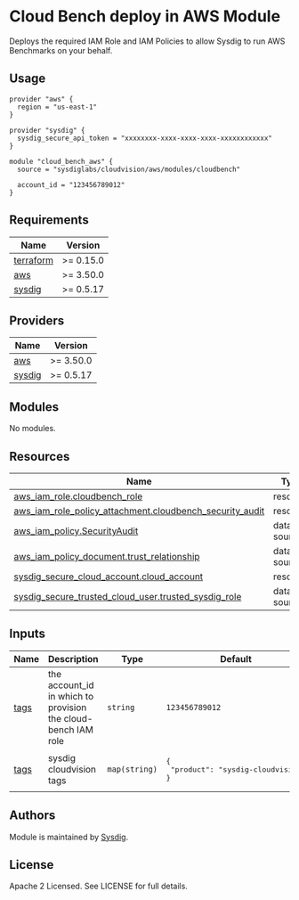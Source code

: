 # Cloud Bench deploy in AWS Module

Deploys the required IAM Role and IAM Policies to allow Sysdig to run AWS Benchmarks on your behalf.

## Usage

```hcl
provider "aws" {
  region = "us-east-1"
}

provider "sysdig" {
  sysdig_secure_api_token = "xxxxxxxx-xxxx-xxxx-xxxx-xxxxxxxxxxxx"
}

module "cloud_bench_aws" {
  source = "sysdiglabs/cloudvision/aws/modules/cloudbench"

  account_id = "123456789012"
}
```

<!-- BEGINNING OF PRE-COMMIT-TERRAFORM DOCS HOOK -->
## Requirements

| Name | Version |
|------|---------|
| <a name="requirement_terraform"></a> [terraform](#requirement\_terraform) | >= 0.15.0 |
| <a name="requirement_aws"></a> [aws](#requirement\_aws) | >= 3.50.0 |
| <a name="requirement_sysdig"></a> [sysdig](#requirement\_sysdig) | >= 0.5.17 |

## Providers

| Name | Version |
|------|---------|
| <a name="provider_aws"></a> [aws](#provider\_aws) | >= 3.50.0 |
| <a name="provider_sysdig"></a> [sysdig](#provider\_sysdig) | >= 0.5.17 |

## Modules

No modules.

## Resources

| Name | Type |
|------|------|
| [aws_iam_role.cloudbench_role](https://registry.terraform.io/providers/hashicorp/aws/latest/docs/resources/iam_role) | resource |
| [aws_iam_role_policy_attachment.cloudbench_security_audit](https://registry.terraform.io/providers/hashicorp/aws/latest/docs/resources/aws_iam_role_policy_attachment) | resource |
| [aws_iam_policy.SecurityAudit](https://registry.terraform.io/providers/hashicorp/aws/latest/docs/data-sources/iam_policy) | data source |
| [aws_iam_policy_document.trust_relationship](https://registry.terraform.io/providers/hashicorp/aws/latest/docs/data-sources/iam_policy_document) | data source |
| [sysdig_secure_cloud_account.cloud_account](https://registry.terraform.io/providers/sysdiglabs/sysdig/latest/docs/resources/sysdig_secure_cloud_account) | resource |
| [sysdig_secure_trusted_cloud_user.trusted_sysdig_role](https://registry.terraform.io/providers/sysdiglabs/sysdig/latest/docs/data-sources/sysdig_secure_trusted_cloud_user) | data source |

## Inputs

| Name | Description | Type | Default | Required |
|------|-------------|------|---------|:--------:|
| <a name="account_id"></a> [tags](#input\_account_id) | the account_id in which to provision the cloud-bench IAM role | `string` | `123456789012` | n/a | yes |
| <a name="input_tags"></a> [tags](#input\_tags) | sysdig cloudvision tags | `map(string)` | <pre>{<br>  "product": "sysdig-cloudvision"<br>}</pre> | no |
<!-- END OF PRE-COMMIT-TERRAFORM DOCS HOOK -->

## Authors

Module is maintained by [Sysdig](https://sysdig.com).

## License

Apache 2 Licensed. See LICENSE for full details.
